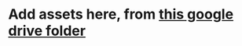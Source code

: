 # Add assets here, from [this google drive folder](https://drive.google.com/drive/folders/15tok39jCYNv8r6JyQQetiJ_7dvZc4SyZ?usp=sharing)
